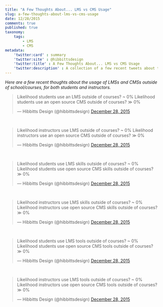 ```yaml
---
title: "A Few Thoughts About... LMS vs CMS Usage"
slug: a-few-thoughts-about-lms-vs-cms-usage
date: 12/28/2015
comments: true
published: true
taxonomy:
    tags:
        - LMS
        - CMS
metadata:
    'twitter:card' : summary
    'twitter:site' : @hibbittsdesign
    'twitter:title' : A Few Thoughts About... LMS vs CMS Usage
    'twitter:description' : A collection of a few recent tweets about the usage of LMSs and CMSs outside of school/courses, for both students and instructors.
---
```


_Here are a few recent thoughts about the usage of LMSs and CMSs outside of school/courses, for both students and instructors._

<blockquote class="twitter-tweet" lang="en"><p lang="en" dir="ltr">Likelihood students use an LMS outside of courses? ~ 0%&#10;Likelihood students use an open source CMS outside of courses? ≫ 0%</p>&mdash; Hibbitts Design (@hibbittsdesign) <a href="https://twitter.com/hibbittsdesign/status/681552227111026688">December 28, 2015</a></blockquote>
<script async src="//platform.twitter.com/widgets.js" charset="utf-8"></script>
<br>
<blockquote class="twitter-tweet" lang="en"><p lang="en" dir="ltr">Likelihood instructors use LMS outside of courses? ~ 0%&#10;Likelihood instructors use an open source CMS outside of courses? ≫ 0%</p>&mdash; Hibbitts Design (@hibbittsdesign) <a href="https://twitter.com/hibbittsdesign/status/681552257729441792">December 28, 2015</a></blockquote>
<script async src="//platform.twitter.com/widgets.js" charset="utf-8"></script>
<br>
<blockquote class="twitter-tweet" lang="en"><p lang="en" dir="ltr">Likelihood students use LMS skills outside of courses? ~ 0%&#10;Likelihood students use open source CMS skills outside of courses? ≫ 0%</p>&mdash; Hibbitts Design (@hibbittsdesign) <a href="https://twitter.com/hibbittsdesign/status/681552298573574144">December 28, 2015</a></blockquote>
<script async src="//platform.twitter.com/widgets.js" charset="utf-8"></script>
<br>
<blockquote class="twitter-tweet" lang="en"><p lang="en" dir="ltr">Likelihood instructors use LMS skills outside of courses? ~ 0%&#10;Likelihood instructors use open source CMS skills outside of courses? ≫ 0%</p>&mdash; Hibbitts Design (@hibbittsdesign) <a href="https://twitter.com/hibbittsdesign/status/681552335391203329">December 28, 2015</a></blockquote>
<script async src="//platform.twitter.com/widgets.js" charset="utf-8"></script>
<br>
<blockquote class="twitter-tweet" lang="en"><p lang="en" dir="ltr">Likelihood students use LMS tools outside of courses? ~ 0%&#10;Likelihood students use open source CMS tools outside of courses? ≫ 0%</p>&mdash; Hibbitts Design (@hibbittsdesign) <a href="https://twitter.com/hibbittsdesign/status/681552364365467648">December 28, 2015</a></blockquote>
<script async src="//platform.twitter.com/widgets.js" charset="utf-8"></script>
<br>
<blockquote class="twitter-tweet" lang="en"><p lang="en" dir="ltr">Likelihood instructors use LMS tools outside of courses? ~ 0%&#10;Likelihood instructors use open source CMS tools outside of courses? ≫ 0%</p>&mdash; Hibbitts Design (@hibbittsdesign) <a href="https://twitter.com/hibbittsdesign/status/681552409135415297">December 28, 2015</a></blockquote>
<script async src="//platform.twitter.com/widgets.js" charset="utf-8"></script>
